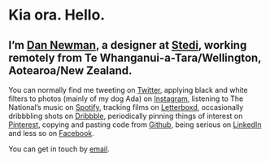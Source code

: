 # Kia ora. Hello.
## I’m [Dan Newman](https://dan.newman.is), a designer at [Stedi](https://stedi.com), working remotely from Te Whanganui-a-Tara/Wellington, Aotearoa/New Zealand.

You can normally find me tweeting on [Twitter](https://www.twitter.com/danserif), applying black and white filters to photos (mainly of my dog Ada) on [Instagram](https://www.instagram.com/danserif), listening to The National’s music on [Spotify](https://open.spotify.com/user/danserif), tracking films on [Letterboxd](https://www.letterboxd.com/danserif), occasionally dribbbling shots on [Dribbble](https://www.dribbble.com/danserif), periodically pinning things of interest on [Pinterest](https://www.pinterest.com/danserif), copying and pasting code from [Github](https://www.github.com/danserif), being serious on [LinkedIn](https://www.linkedin.com/in/danserif) and less so on [Facebook](https://www.facebook.com/danserif).

You can get in touch by [email](mailto:dan@newman.is).
